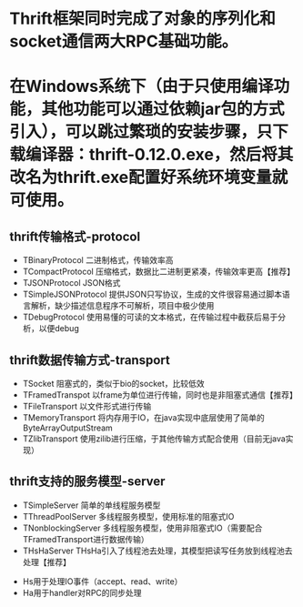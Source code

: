 # Thrift框架同时完成了对象的序列化和socket通信两大RPC基础功能。
# 在Windows系统下（由于只使用编译功能，其他功能可以通过依赖jar包的方式引入），可以跳过繁琐的安装步骤，只下载编译器：thrift-0.12.0.exe，然后将其改名为thrift.exe配置好系统环境变量就可使用。
## thrift传输格式-protocol
- TBinaryProtocol 二进制格式，传输效率高
- TCompactProtocol 压缩格式，数据比二进制更紧凑，传输效率更高【推荐】
- TJSONProtocol JSON格式
- TSimpleJSONProtocol 提供JSON只写协议，生成的文件很容易通过脚本语言解析，缺少描述信息程序不可解析，项目中极少使用
- TDebugProtocol 使用易懂的可读的文本格式，在传输过程中截获后易于分析，以便debug
## thrift数据传输方式-transport
- TSocket 阻塞式的，类似于bio的socket，比较低效
- TFramedTranspot 以frame为单位进行传输，同时也是非阻塞式通信【推荐】
- TFileTransport 以文件形式进行传输
- TMemoryTransport 将内存用于IO，在java实现中底层使用了简单的ByteArrayOutputStream
- TZlibTransport 使用zilib进行压缩，于其他传输方式配合使用（目前无java实现）
## thrift支持的服务模型-server
- TSimpleServer 简单的单线程服务模型
- TThreadPoolServer 多线程服务模型，使用标准的阻塞式IO
- TNonblockingServer 多线程服务模型，使用非阻塞式IO（需要配合TFramedTransport进行数据传输）
- THsHaServer THsHa引入了线程池去处理，其模型把读写任务放到线程池去处理【推荐】
* Hs用于处理IO事件（accept、read、write）
* Ha用于handler对RPC的同步处理